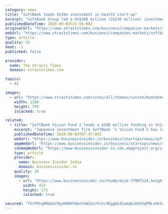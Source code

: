 ```yaml
---
category: news
title: "SoftBank leads $136m investment in health start-up"
excerpt: "SoftBank Group led a US$100 million (S$136 million) investment in Biofourmis, a software start-up that predicts problems for patients with heart conditions.. Read more at straitstimes.com."
publishedDateTime: 2020-09-03T21:56:00Z
originalUrl: "https://www.straitstimes.com/business/companies-markets/softbank-leads-136m-investment-in-health-start-up"
webUrl: "https://www.straitstimes.com/business/companies-markets/softbank-leads-136m-investment-in-health-start-up"
type: article
quality: 22
heat: -1
published: false

provider:
  name: The Straits Times
  domain: straitstimes.com

topics:
  - AI

images:
  - url: "https://www.straitstimes.com/sites/all/themes/custom/bootdemo/images/facebook_default_pic.jpg"
    width: 1200
    height: 799
    isCached: true

related:
  - title: "SoftBank Vision Fund 2 leads a $100 million funding in this Indian founder’s global healthtech startup"
    excerpt: "Japanese investment firm SoftBank ’s Vision Fund 2 has led a $100 million fund in Biofourmis – a digital therapeutics startup. The round also saw participation from the startup’s existing investors Openspace Ventures,"
    publishedDateTime: 2020-09-03T07:47:00Z
    webUrl: "https://www.businessinsider.in/business/startups/news/softbank-vision-fund-2-leads-a-100-million-funding-in-this-indian-founders-global-healthtech-startup/articleshow/77907105.cms"
    ampWebUrl: "https://www.businessinsider.in/business/startups/news/softbank-vision-fund-2-leads-a-100-million-funding-in-this-indian-founders-global-healthtech-startup/amp_articleshow/77907105.cms"
    cdnAmpWebUrl: "https://www-businessinsider-in.cdn.ampproject.org/c/s/www.businessinsider.in/business/startups/news/softbank-vision-fund-2-leads-a-100-million-funding-in-this-indian-founders-global-healthtech-startup/amp_articleshow/77907105.cms"
    type: article
    provider:
      name: Business Insider India
      domain: businessinsider.in
    quality: 26
    images:
      - url: "https://www.businessinsider.in/thumb/msid-77907124,height-275,width-412,imgsize-391765/business/startups/news/softbank-vision-fund-2-leads-a-100-million-funding-in-this-indian-founders-global-healthtech-startup/kuldeep-singh-rajput-ceo-biofourmis.jpg"
        width: 412
        height: 275
        isCached: true

secured: "fVrPOtqARUeGCPpuK8RHYbboYoWZuV/hcX/4EggQe3Cwmqkz6HShqPMLsHk3x0qimp3ga8NGzMrVuWHuBaH+ZrqUAstm6ZDqH3eebxP7aSTbuMu5nHmUKqYQ9sLGB6gtThgCO2hFetQJyBd0WxuuaUq6vDjTjAMt3B4dgvyarUBt5jnnateoU0YZcGwv4Wrn4pbRUrQuwJhRkjzTyvI/NKOEA1AkbookFLkh+DrbqBasXG66STbxzGuaKh+gVqQEIqE/hF5SqNU5q/PLh7+k6mDUxmvzzKMS38D5Hbg40+tB90vz+go0XHP8S8YNC0YQKYzNCMjr839TBgdoVxiBxuurW8VpB5jMwBhVhD8FgeI=;445lY0pl00qNO8xq/KHhlw=="
---
```


